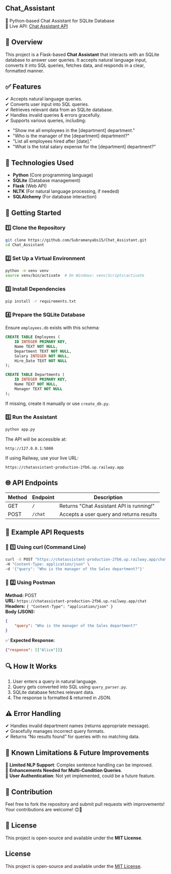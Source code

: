 ## Chat_Assistant

🚀 Python-based Chat Assistant for SQLite Database  
🔗 Live API: [Chat Assistant API](https://chatassistant-production-2fb6.up.railway.app)

## 📌 Overview
This project is a Flask-based **Chat Assistant** that interacts with an SQLite database to answer user queries. It accepts natural language input, converts it into SQL queries, fetches data, and responds in a clear, formatted manner.

## ✅ Features
✔ Accepts natural language queries.  
✔ Converts user input into SQL queries.  
✔ Retrieves relevant data from an SQLite database.  
✔ Handles invalid queries & errors gracefully.  
✔ Supports various queries, including:
- "Show me all employees in the [department] department."
- "Who is the manager of the [department] department?"
- "List all employees hired after [date]."
- "What is the total salary expense for the [department] department?"

## 🔧 Technologies Used
- **Python** (Core programming language)
- **SQLite** (Database management)
- **Flask** (Web API)
- **NLTK** (For natural language processing, if needed)
- **SQLAlchemy** (For database interaction)

## 🚀 Getting Started
### 1️⃣ Clone the Repository
```sh
git clone https://github.com/Subramanyabs15/Chat_Assistant.git
cd Chat_Assistant
```

### 2️⃣ Set Up a Virtual Environment
```sh
python -m venv venv
source venv/bin/activate  # On Windows: venv\Scripts\activate
```

### 3️⃣ Install Dependencies
```sh
pip install -r requirements.txt
```

### 4️⃣ Prepare the SQLite Database
Ensure `employees.db` exists with this schema:
```sql
CREATE TABLE Employees (
    ID INTEGER PRIMARY KEY,
    Name TEXT NOT NULL,
    Department TEXT NOT NULL,
    Salary INTEGER NOT NULL,
    Hire_Date TEXT NOT NULL
);

CREATE TABLE Departments (
    ID INTEGER PRIMARY KEY,
    Name TEXT NOT NULL,
    Manager TEXT NOT NULL
);
```
If missing, create it manually or use `create_db.py`.

### 5️⃣ Run the Assistant
```sh
python app.py
```
The API will be accessible at:
```
http://127.0.0.1:5000
```
If using Railway, use your live URL:
```
https://chatassistant-production-2fb6.up.railway.app
```

## 🌐 API Endpoints
| Method | Endpoint | Description |
|--------|----------|-------------|
| GET    | `/`      | Returns "Chat Assistant API is running!" |
| POST   | `/chat`  | Accepts a user query and returns results |

## 📌 Example API Requests
### 📝 1️⃣ Using curl (Command Line)
```sh
curl -X POST "https://chatassistant-production-2fb6.up.railway.app/chat" \
-H "Content-Type: application/json" \
-d '{"query": "Who is the manager of the Sales department?"}'
```

### 📝 2️⃣ Using Postman
**Method:** POST  
**URL:** `https://chatassistant-production-2fb6.up.railway.app/chat`  
**Headers:** `{ "Content-Type": "application/json" }`  
**Body (JSON):**
```json
{
    "query": "Who is the manager of the Sales department?"
}
```

✅ **Expected Response:**
```json
{"response": [["Alice"]]}
```

## 🔍 How It Works
1. User enters a query in natural language.
2. Query gets converted into SQL using `query_parser.py`.
3. SQLite database fetches relevant data.
4. The response is formatted & returned in JSON.

## ⚠️ Error Handling
✔ Handles invalid department names (returns appropriate message).  
✔ Gracefully manages incorrect query formats.  
✔ Returns “No results found” for queries with no matching data.

## 🚀 Known Limitations & Future Improvements
🚧 **Limited NLP Support**: Complex sentence handling can be improved.  
🚧 **Enhancements Needed for Multi-Condition Queries**.  
🚧 **User Authentication**: Not yet implemented, could be a future feature.  

## 🤝 Contribution
Feel free to fork the repository and submit pull requests with improvements! Your contributions are welcome! 😊🎯

## 📜 License
This project is open-source and available under the **MIT License**.



## License
This project is open-source and available under the [MIT License](LICENSE).

